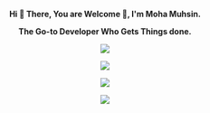 <div align="center">
  
<strong> Hi 👋 There, You are Welcome 🤗, I'm Moha Muhsin. 
 
The Go-to Developer Who Gets Things done. </strong>

![](https://komarev.com/ghpvc/?username=mohamuhsin)

![](https://github-readme-stats.vercel.app/api?username=mohamuhsin&theme=highcontrast&hide_border=false&include_all_commits=false&count_private=false)<br/>

![](https://github-readme-streak-stats.herokuapp.com/?user=mohamuhsin&theme=highcontrast&hide_border=false)<br/>

![](https://github-readme-stats.vercel.app/api/top-langs/?username=mohamuhsin&theme=highcontrast&hide_border=false&include_all_commits=false&count_private=false&layout=compact)
</div>


